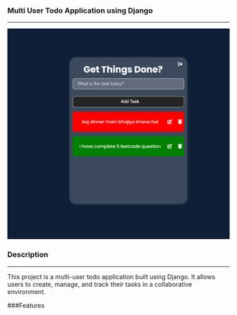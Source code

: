 ### Multi User Todo Application using Django
---
![Todo App Screenshot](https://raw.githubusercontent.com/Ayushsav/Todo_app_using_django/c49a051ea6dee5429ea6e2e7a05a2f0299ab1ec7/todo/todo/static/js/Screenshot%20(24).png)

### Description
---
This project is a multi-user todo application built using Django. It allows users to create, manage, and track their tasks in a collaborative environment.

###Features
